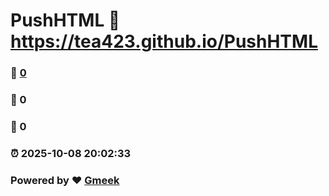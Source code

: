 # PushHTML :link: https://tea423.github.io/PushHTML 
### :page_facing_up: [0](https://tea423.github.io/PushHTML/tag.html) 
### :speech_balloon: 0 
### :hibiscus: 0 
### :alarm_clock: 2025-10-08 20:02:33 
### Powered by :heart: [Gmeek](https://github.com/Meekdai/Gmeek)
